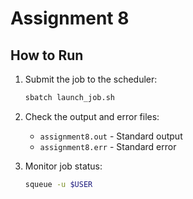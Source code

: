 # Assignment 8

## How to Run

1. Submit the job to the scheduler:
   ```bash
   sbatch launch_job.sh
   ```

2. Check the output and error files:
   - `assignment8.out` - Standard output
   - `assignment8.err` - Standard error

3. Monitor job status:
   ```bash
   squeue -u $USER
   ```
